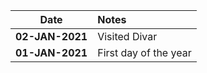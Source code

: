Date                | Notes
--------------------|:------------------------------------------------------------------
**02-JAN-2021**     | Visited Divar
**01-JAN-2021**     | First day of the year
